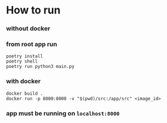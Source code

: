 
# How to run

### without docker
### from root app run

    poetry install
    poetry shell
    poetry run python3 main.py

### with docker

    docker build .
    docker run -p 8000:8000 -v "$(pwd)/src:/app/src" <image_id>

### app must be running on `localhost:8000` 

